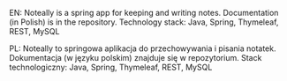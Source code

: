 EN: Noteally is a spring app for keeping and writing notes. Documentation (in Polish) is in the repository.
Technology stack: Java, Spring, Thymeleaf, REST, MySQL

PL: Noteally to springowa aplikacja do przechowywania i pisania notatek. Dokumentacja (w języku polskim) znajduje się w repozytorium.
Stack technologiczny: Java, Spring, Thymeleaf, REST, MySQL
